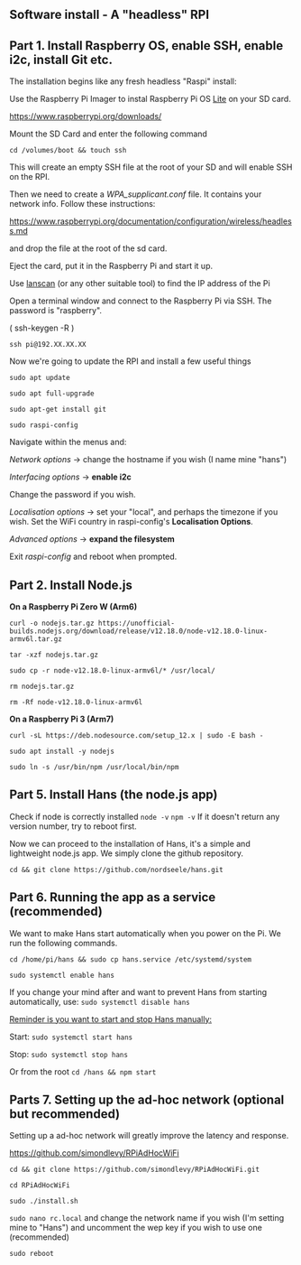 ## Software install - A "headless" RPI


## Part 1. Install Raspberry OS, enable SSH, enable i2c, install Git etc.

The installation begins like any fresh headless "Raspi" install: 

Use the Raspberry Pi Imager to instal Raspberry Pi OS <u>Lite</u> on your SD card. 

https://www.raspberrypi.org/downloads/

Mount the SD Card and enter the following command

```shell
cd /volumes/boot && touch ssh
```

This will create an empty SSH file at the root of your SD and will enable SSH on the RPI.

Then we need to create a *WPA_supplicant.conf* file. It contains your network info. Follow these instructions: 

https://www.raspberrypi.org/documentation/configuration/wireless/headless.md

and drop the file at the root of the sd card. 

Eject the card, put it in the Raspberry Pi and start it up.

Use [lanscan](https://www.google.com/url?sa=t&rct=j&q=&esrc=s&source=web&cd=&cad=rja&uact=8&ved=2ahUKEwjKtsb6-qzqAhWhunEKHaLhDE0QFjAAegQIGhAB&url=https%3A%2F%2Fapps.apple.com%2Ffr%2Fapp%2Flanscan%2Fid472226235%3Fmt%3D12&usg=AOvVaw32b0kELbBwROgBLd9MEySP) (or any other suitable tool) to find the IP address of the Pi

Open a terminal window and connect to the Raspberry Pi via SSH. The password is "raspberry".

( ssh-keygen -R )

```shell
ssh pi@192.XX.XX.XX
```

Now we're going to update the RPI and install a few useful things

```shell
sudo apt update

sudo apt full-upgrade

sudo apt-get install git
```

```shell
sudo raspi-config 
```

Navigate within the menus and:

*Network options* -> change the hostname if you wish (I name mine "hans") 

*Interfacing options*  -> **enable i2c**

Change the password if you wish. 

*Localisation options* -> set your "local", and perhaps the timezone if you wish. Set the WiFi country in raspi-config's **Localisation Options**.

*Advanced options* -> **expand the filesystem**

Exit *raspi-config* and reboot when prompted. 



## Part 2. Install Node.js

**On a Raspberry Pi Zero W (Arm6)** 

```shell
curl -o nodejs.tar.gz https://unofficial-builds.nodejs.org/download/release/v12.18.0/node-v12.18.0-linux-armv6l.tar.gz

tar -xzf nodejs.tar.gz

sudo cp -r node-v12.18.0-linux-armv6l/* /usr/local/

rm nodejs.tar.gz

rm -Rf node-v12.18.0-linux-armv6l
```

**On a Raspberry Pi 3 (Arm7)**

```shell
curl -sL https://deb.nodesource.com/setup_12.x | sudo -E bash -

sudo apt install -y nodejs

sudo ln -s /usr/bin/npm /usr/local/bin/npm

```



## Part 5. Install Hans (the node.js app)

Check if node is correctly installed `node -v` `npm -v`  If it doesn't return any version number, try to reboot first. 

Now we can proceed to the installation of Hans, it's a simple and lightweight node.js app. We simply clone the github repository. 

```shell
cd && git clone https://github.com/nordseele/hans.git
```



## Part 6. Running the app as a service (recommended)

We want to make Hans start automatically when you power on the Pi. We run the following commands. 

```shell
cd /home/pi/hans && sudo cp hans.service /etc/systemd/system
```

```shell
sudo systemctl enable hans
```

If you change your mind after and want to prevent Hans from starting automatically, use: `sudo systemctl disable hans` 

<u>Reminder is you want to start and stop Hans manually:</u>

Start: `sudo systemctl start hans`

Stop: `sudo systemctl stop hans`

Or from the root `cd /hans && npm start` 



## Parts 7. Setting up the ad-hoc network (optional but recommended) 

Setting up a ad-hoc network will greatly improve the latency and response. 

https://github.com/simondlevy/RPiAdHocWiFi

`cd && git clone https://github.com/simondlevy/RPiAdHocWiFi.git`

`cd RPiAdHocWiFi`

`sudo ./install.sh` 

`sudo nano rc.local`  and change the network name if you wish (I'm setting mine to "Hans") and uncomment the wep key if you wish to use one (recommended)

`sudo reboot` 